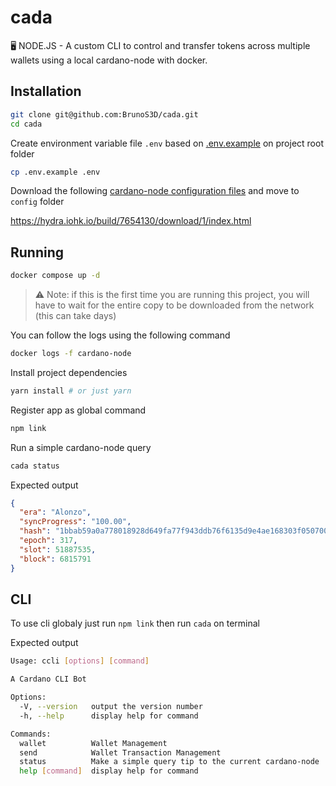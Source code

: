 # cada

🖥️ NODE.JS - A custom CLI to control and transfer tokens across multiple wallets using a local cardano-node with docker.

## Installation

```bash
git clone git@github.com:BrunoS3D/cada.git
cd cada
```

Create environment variable file `.env` based on [.env.example](./.env.example) on project root folder

```bash
cp .env.example .env
```

Download the following [cardano-node configuration files](https://github.com/input-output-hk/cardano-node/blob/master/doc/stake-pool-operations/getConfigFiles_AND_Connect.md) and move to `config` folder

https://hydra.iohk.io/build/7654130/download/1/index.html

## Running

```bash
docker compose up -d
```

> ⚠ Note: if this is the first time you are running this project, you will have to wait for the entire copy to be downloaded from the network (this can take days)

You can follow the logs using the following command

```bash
docker logs -f cardano-node
```

Install project dependencies

```bash
yarn install # or just yarn
```

Register app as global command

```bash
npm link
```

Run a simple cardano-node query

```bash
cada status
```

Expected output

```json
{
  "era": "Alonzo",
  "syncProgress": "100.00",
  "hash": "1bbab59a0a778018928d649fa77f943ddb76f6135d9e4ae168303f050700cff6",
  "epoch": 317,
  "slot": 51887535,
  "block": 6815791
}
```

## CLI

To use cli globaly just run `npm link` then run `cada` on terminal

Expected output

```bash
Usage: ccli [options] [command]

A Cardano CLI Bot

Options:
  -V, --version   output the version number
  -h, --help      display help for command

Commands:
  wallet          Wallet Management
  send            Wallet Transaction Management
  status          Make a simple query tip to the current cardano-node
  help [command]  display help for command
```
